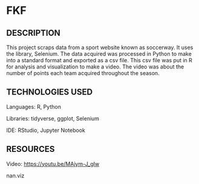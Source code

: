 # FKF

## DESCRIPTION

This project scraps data from a sport website known as soccerway. It uses the library, Selenium.
The data acquired was processed in Python to make into a standard format and exported as a csv file.
This csv file was put in R for analysis and visualization to make a video.
The video was about the number of points each team acquired throughout the season.

## TECHNOLOGIES USED

Languages: R, Python

Libraries: tidyverse, ggplot, Selenium

IDE: RStudio, Jupyter Notebook

## RESOURCES

Video: https://youtu.be/MAjym-J_gIw


nan.viz
